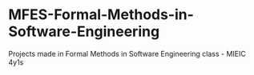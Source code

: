 # MFES-Formal-Methods-in-Software-Engineering
Projects made in Formal Methods in Software Engineering class - MIEIC 4y1s 
